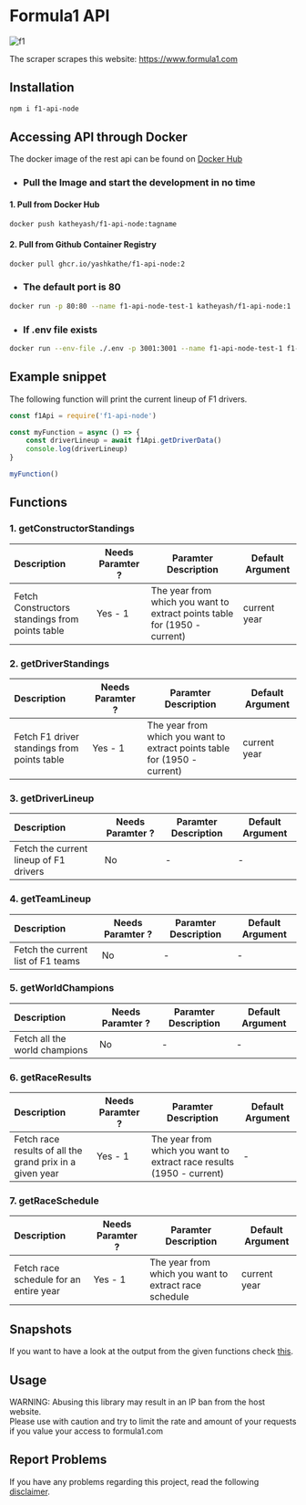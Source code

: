 # Formula1 API

![f1](https://logodownload.org/wp-content/uploads/2016/11/formula-1-logo-7.png)  

The scraper scrapes this website: <https://www.formula1.com>

## Installation

```bash
npm i f1-api-node
```

## Accessing API through Docker

The docker image of the rest api can be found on [Docker Hub](https://hub.docker.com/repository/docker/katheyash/f1-api-node/general)

- ### Pull the Image and start the development in no time  

#### 1. Pull from Docker Hub

```bash
docker push katheyash/f1-api-node:tagname
```

#### 2. Pull from Github Container Registry

```bash
docker pull ghcr.io/yashkathe/f1-api-node:2
```

- ### The default port is 80

```bash
docker run -p 80:80 --name f1-api-node-test-1 katheyash/f1-api-node:1
```

- ### If .env file exists

```bash
docker run --env-file ./.env -p 3001:3001 --name f1-api-node-test-1 f1-api-node:1
```

## Example snippet
  
The following function will print the current lineup of F1 drivers.

```javascript
const f1Api = require('f1-api-node') 

const myFunction = async () => {
    const driverLineup = await f1Api.getDriverData()
    console.log(driverLineup)
}

myFunction()
```

## Functions

### **1. getConstructorStandings**  
  
| Description | Needs Paramter ? | Paramter Description | Default Argument |
|:------------|------------------|----------------------|------------------|
| Fetch Constructors standings from points table | Yes - 1 | The year from which you want to extract points table for (1950 - current) | current year |

### **2. getDriverStandings**

| Description | Needs Paramter ? | Paramter Description | Default Argument |
|:------------|------------------|----------------------|------------------|
| Fetch F1 driver standings from points table | Yes - 1 |  The year from which you want to extract points table for (1950 - current) | current year |

### **3. getDriverLineup**  

| Description | Needs Paramter ? | Paramter Description | Default Argument |
|:------------|------------------|----------------------|------------------|
| Fetch the current lineup of F1 drivers | No |  - | - |

### **4. getTeamLineup**  

| Description | Needs Paramter ? | Paramter Description | Default Argument |
|:------------|------------------|----------------------|------------------|
| Fetch the current list of F1 teams | No |  - | - |

### **5. getWorldChampions**  

| Description | Needs Paramter ? | Paramter Description | Default Argument |
|:------------|------------------|----------------------|------------------|
|   Fetch all the world champions   | No |  - | - |

### **6. getRaceResults**  

| Description | Needs Paramter ? | Paramter Description | Default Argument |
|:------------|------------------|----------------------|------------------|
|   Fetch race results of all the grand prix in a given year   | Yes - 1  | The year from which you want to extract race results (1950 - current) | - |

### **7. getRaceSchedule**  
  
| Description | Needs Paramter ? | Paramter Description | Default Argument |
|:------------|------------------|----------------------|------------------|
| Fetch race schedule for an entire year | Yes - 1 | The year from which you want to extract race schedule | current year |

## Snapshots

If you want to have a look at the output from the given functions check [this](https://github.com/yashkathe/F1-API/tree/master/__tests__/__snapshots__).

## Usage

WARNING: Abusing this library may result in an IP ban from the host website.  
Please use with caution and try to limit the rate and amount of your requests if you value your access to formula1.com

## Report Problems

If you have any problems regarding this project, read the following [disclaimer](https://github.com/yashkathe/F1-API/blob/master/DISCLAIMER.md).  
